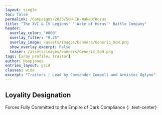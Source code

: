 ```yaml
---
layout: single
toc: false
permalink: /Campaigns/2023/SoH-IH-WakeOfHorus
title: "The XVI & IV Legions' ''Wake of Horus'' Battle Company"
header:
  overlay_color: "#000"
  overlay_filter: "0.25"
  overlay_image: /assets/images/banners/Generic_SoH.png
  show_overlay_excerpt: False
  teaser: /assets/images/banners/Generic_SoH.png
tags: [army_profile, traitor]
author: Hoopjones
entries_layout: grid
classes: wide
excerpt: "Traitors | Lead by Commander Compell and Armistos Æglyne"
---
```


## Loyality Designation
Forces Fully Committed to the Empire of Dark Compliance
{: .text-center}